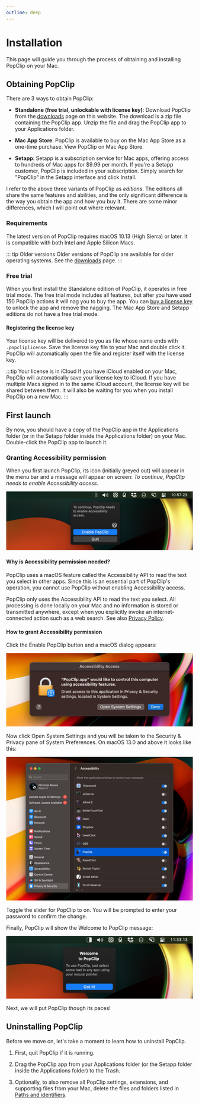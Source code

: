 ```yaml
---
outline: deep
---
```


<script setup>
  import Link from "/src/Link.vue";
</script>

# Installation

This page will guide you through the process of obtaining and installing PopClip
on your Mac.

## Obtaining PopClip

There are 3 ways to obtain PopClip:

- **Standalone (free trial, unlockable with license key)**: Download PopClip
  from the [downloads](/download) page on this website. The download is a zip
  file containing the PopClip app. Unzip the file and drag the PopClip app to
  your Applications folder.

- **Mac App Store**: PopClip is available to buy on the Mac App Store as a
  one-time purchase. <Link k="mas.storeUrl">View PopClip on Mac App
  Store</Link>.

- **Setapp**: <Link k="setapp.referralUrl">Setapp</Link> is a subscription
  service for Mac apps, offering access to hundreds of Mac apps for $9.99 per
  month. If you're a Setapp customer, PopClip is included in your subscription.
  Simply search for "PopClip" in the Setapp interface and click Install.

I refer to the above three variants of PopClip as _editions_. The editions all
share the same features and abilities, and the only significant difference is
the way you obtain the app and how you buy it. There are some minor differences,
which I will point out where relevant.

### Requirements

The latest version of PopClip requires macOS 10.13 (High Sierra) or later. It is
compatible with both Intel and Apple Silicon Macs.

::: tip Older versions Older versions of PopClip are available for older
operating systems. See the [downloads](/download) page. :::

### Free trial

When you first install the Standalone edition of PopClip, it operates in free
trial mode. The free trial mode includes all features, but after you have used
150 PopClip actions it will nag you to buy the app. You can
[buy a license key](/buy) to unlock the app and remove the nagging. The Mac App
Store and Setapp editions do not have a free trial mode.

#### Registering the license key

Your license key will be delivered to you as file whose name ends with
`.popcliplicense`. Save the license key file to your Mac and double click it.
PopClip will automatically open the file and register itself with the license
key.

<!-- #### Standalone edition will detect Mac App Store purchase

If you bought PopClip on the Mac App Store, then on first launch PopClip will save a separate copy of your Mac App Store receipt to your Mac. This receipt will be detected by the Standalone edition of PopClip if you ever switch to it, for example to test a beta. This means that you can switch between the Mac App Store and Standalone editions without having to buy a license. -->

:::tip Your license is in iCloud If you have iCloud enabled on your Mac, PopClip
will automatically save your license key to iCloud. If you have multiple Macs
signed in to the same iCloud account, the license key will be shared between
them. It will also be waiting for you when you install PopClip on a new Mac. :::

## First launch

By now, you should have a copy of the PopClip app in the Applications folder (or
in the Setapp folder inside the Applications folder) on your Mac. Double-click
the PopClip app to launch it.

### Granting Accessibility permission

When you first launch PopClip, its icon (initially greyed out) will appear in
the menu bar and a message will appear on screen: _To continue, PopClip needs to
enable Accessibility access._

![Accessibility request message](./media/shot-ax-request.png "PopClip requesting Accessibility permission")

#### Why is Accessibility permission needed?

PopClip uses a macOS feature called the Accessibility API to read the text you
select in other apps. Since this is an essential part of PopClip's operation,
you cannot use PopClip without enabling Accessibility access.

PopClip only uses the Accessibility API to read the text you select. All
processing is done locally on your Mac and no information is stored or
transmitted anywhere, except when you explicitly invoke an internet-connected
action such as a web search. See also [Privacy Policy](/privacy).

#### How to grant Accessibility permission

Click the Enable PopClip button and a macOS dialog appears:

![Accessibility request dialog](./media/shot-ax-dialog.jpg "macOS Accessibility Access dialog")

Now click Open System Settings and you will be taken to the Security & Privacy
pane of System Preferences. On macOS 13.0 and above it looks like this:

![Accessibility settings](./media/shot-ax-settings.png "macOS Accessibility settings in the Privacy & Security pane")

Toggle the slider for PopClip to on. You will be prompted to enter your password
to confirm the change.

Finally, PopClip will show the Welcome to PopClip message:

![Welcome to PopClip](./media/shot-welcome.png "Welcome to PopClip message")

Next, we will put PopClip though its paces!

## Uninstalling PopClip

Before we move on, let's take a moment to learn how to uninstall PopClip.

1. First, quit PopClip if it is running.

2. Drag the PopClip app from your Applications folder (or the Setapp folder
   inside the Applications folder) to the Trash.

3. Optionally, to also remove all PopClip settings, extensions, and supporting
   files from your Mac, delete the files and folders listed in
   [Paths and identifiers](/kb/paths).
